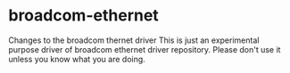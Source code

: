 # broadcom-ethernet
Changes to the broadcom thernet driver
This is just an experimental purpose driver of broadcom ethernet driver repository. Please don't use it unless you know what you are doing. 
